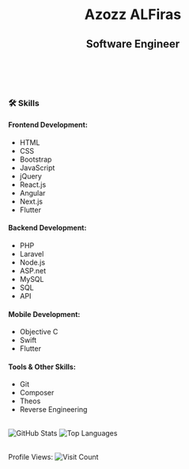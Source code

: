 <!DOCTYPE html>
<html lang="en">
<head>
<meta charset="UTF-8">
<meta name="viewport" content="width=device-width, initial-scale=1.0">
</head>
<body>

<header>
  <h1>Azozz ALFiras</h1>
  <h2>Software Engineer</h2>
</header>
<br>
<section>
  <h3>🛠 Skills</h3>

  <h4>Frontend Development:</h4>
  <ul>
    <li>HTML</li>
    <li>CSS</li>
    <li>Bootstrap</li>
    <li>JavaScript</li>
    <li>jQuery</li>
    <li>React.js</li>
    <li>Angular</li>
    <li>Next.js</li>
    <li>Flutter</li>
  </ul>

  <h4>Backend Development:</h4>
  <ul>
    <li>PHP</li>
    <li>Laravel</li>
    <li>Node.js</li>
    <li>ASP.net</li>
    <li>MySQL</li>
    <li>SQL</li>
    <li>API</li>
  </ul>

  <h4>Mobile Development:</h4>
  <ul>
    <li>Objective C</li>
    <li>Swift</li>
    <li>Flutter</li>
  </ul>

  <h4>Tools & Other Skills:</h4>
  <ul>
    <li>Git</li>
    <li>Composer</li>
    <li>Theos</li>
    <li>Reverse Engineering</li>
  </ul>
</section>
<br>
<section>
  <img src="https://github-readme-stats.vercel.app/api?username=AzozzALFiras&hide=contribs&show_icons=true&theme=dark" alt="GitHub Stats">
  <img src="https://github-readme-stats.vercel.app/api/top-langs/?username=AzozzALFiras&layout=compact&theme=dark" alt="Top Languages">
</section>
<br>
<footer>
  <p>Profile Views: <img src="https://komarev.com/ghpvc/?username=AzozzALFiras" alt="Visit Count"></p>
</footer>

</body>
</html>
